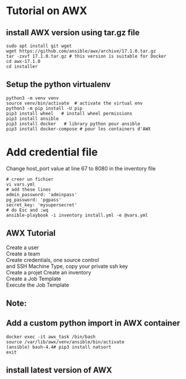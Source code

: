 # Tutorial on AWX 

## install AWX version using tar.gz file
```shell
sudo apt install git wget
wget https://github.com/ansible/awx/archive/17.1.0.tar.gz
tar -zxvf 17.1.0.tar.gz # this version is suitable for Docker
cd awx-17.1.0
cd installer
```
## Setup the python virtualenv 
```shell
python3 -m venv venv 
source venv/bin/activate  # activate the virtual env 
python3 -m pip install -U pip
pip3 install wheel   # install wheel permissions
pip3 install ansible
pip3 install docker   # library python pour ansible
pip3 install docker-compose # pour les containers d'AWX
```
# Add credential file
Change host_port value at line 67  to 8080 in the inventory file
```shell
# creer un fichier
vi vars.yml
# add these lines
admin_password: 'adminpass'
pg_password: 'pgpass'
secret_key: 'mysupersecret'
# do Esc and :wq
ansible-playbook -i inventory install.yml -e @vars.yml
```

## AWX Tutorial
Create a user  
Create a team  
Create credentials, one source control  
and SSH Machine Type, copy your private ssh key    
Create a projet 
Create an inventory  
Create a Job Template  
Execute the Job Template  

## Note: 
## Add a custom python import in AWX container
```shell 
docker exec -it awx_task /bin/bash
source /var/lib/awx/venv/ansible/bin/activate
(ansible) bash-4.4# pip3 install natsort
exit
```

## install latest version of AWX







